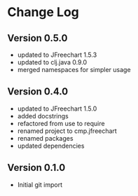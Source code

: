 Change Log
==========

Version 0.5.0
-------------
* updated to JFreechart 1.5.3
* updated to clj.java 0.9.0
* merged namespaces for simpler usage

Version 0.4.0
-------------
* updated to JFreechart 1.5.0
* added docstrings
* refactored from use to require
* renamed project to cmp.jfreechart
* renamed packages
* updated dependencies

Version 0.1.0
-------------
* Initial git import
